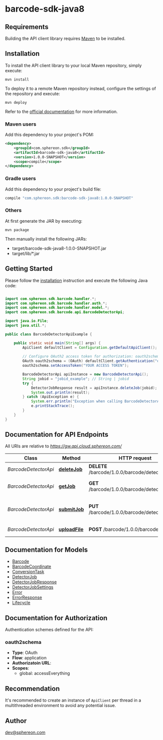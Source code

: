 # barcode-sdk-java8

## Requirements

Building the API client library requires [Maven](https://maven.apache.org/) to be installed.

## Installation

To install the API client library to your local Maven repository, simply execute:

```shell
mvn install
```

To deploy it to a remote Maven repository instead, configure the settings of the repository and execute:

```shell
mvn deploy
```

Refer to the [official documentation](https://maven.apache.org/plugins/maven-deploy-plugin/usage.html) for more information.

### Maven users

Add this dependency to your project's POM:

```xml
<dependency>
    <groupId>com.sphereon.sdk</groupId>
    <artifactId>barcode-sdk-java8</artifactId>
    <version>1.0.0-SNAPSHOT</version>
    <scope>compile</scope>
</dependency>
```

### Gradle users

Add this dependency to your project's build file:

```groovy
compile "com.sphereon.sdk:barcode-sdk-java8:1.0.0-SNAPSHOT"
```

### Others

At first generate the JAR by executing:

    mvn package

Then manually install the following JARs:

* target/barcode-sdk-java8-1.0.0-SNAPSHOT.jar
* target/lib/*.jar

## Getting Started

Please follow the [installation](#installation) instruction and execute the following Java code:

```java

import com.sphereon.sdk.barcode.handler.*;
import com.sphereon.sdk.barcode.handler.auth.*;
import com.sphereon.sdk.barcode.handler.model.*;
import com.sphereon.sdk.barcode.api.BarcodeDetectorApi;

import java.io.File;
import java.util.*;

public class BarcodeDetectorApiExample {

    public static void main(String[] args) {
        ApiClient defaultClient = Configuration.getDefaultApiClient();
        
        // Configure OAuth2 access token for authorization: oauth2schema
        OAuth oauth2schema = (OAuth) defaultClient.getAuthentication("oauth2schema");
        oauth2schema.setAccessToken("YOUR ACCESS TOKEN");

        BarcodeDetectorApi apiInstance = new BarcodeDetectorApi();
        String jobid = "jobid_example"; // String | jobid
        try {
            DetectorJobResponse result = apiInstance.deleteJob(jobid);
            System.out.println(result);
        } catch (ApiException e) {
            System.err.println("Exception when calling BarcodeDetectorApi#deleteJob");
            e.printStackTrace();
        }
    }
}

```

## Documentation for API Endpoints

All URIs are relative to *https://gw.api.cloud.sphereon.com/*

Class | Method | HTTP request | Description
------------ | ------------- | ------------- | -------------
*BarcodeDetectorApi* | [**deleteJob**](docs/BarcodeDetectorApi.md#deleteJob) | **DELETE** /barcode/1.0.0/barcode/detector/{jobid} | Delete a job manually
*BarcodeDetectorApi* | [**getJob**](docs/BarcodeDetectorApi.md#getJob) | **GET** /barcode/1.0.0/barcode/detector/{jobid} | Job definition and state
*BarcodeDetectorApi* | [**submitJob**](docs/BarcodeDetectorApi.md#submitJob) | **PUT** /barcode/1.0.0/barcode/detector/{jobid} | Submit Detector job for processing
*BarcodeDetectorApi* | [**uploadFile**](docs/BarcodeDetectorApi.md#uploadFile) | **POST** /barcode/1.0.0/barcode/detector | Upload the file


## Documentation for Models

 - [Barcode](docs/Barcode.md)
 - [BarcodeCoordinate](docs/BarcodeCoordinate.md)
 - [ConversionTask](docs/ConversionTask.md)
 - [DetectorJob](docs/DetectorJob.md)
 - [DetectorJobResponse](docs/DetectorJobResponse.md)
 - [DetectorJobSettings](docs/DetectorJobSettings.md)
 - [Error](docs/Error.md)
 - [ErrorResponse](docs/ErrorResponse.md)
 - [Lifecycle](docs/Lifecycle.md)


## Documentation for Authorization

Authentication schemes defined for the API:
### oauth2schema

- **Type**: OAuth
- **Flow**: application
- **Authorizatoin URL**: 
- **Scopes**: 
  - global: accessEverything


## Recommendation

It's recommended to create an instance of `ApiClient` per thread in a multithreaded environment to avoid any potential issue.

## Author

dev@sphereon.com

